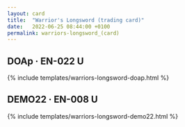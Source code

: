 ```yaml
---
layout: card
title:  "Warrior's Longsword (trading card)"
date:   2022-06-25 08:44:00 +0100
permalink: warriors-longsword_(card)
---
```


## DOAp &middot; EN-022 U

{% include templates/warriors-longsword-doap.html %}

## DEMO22 &middot; EN-008 U

{% include templates/warriors-longsword-demo22.html %}